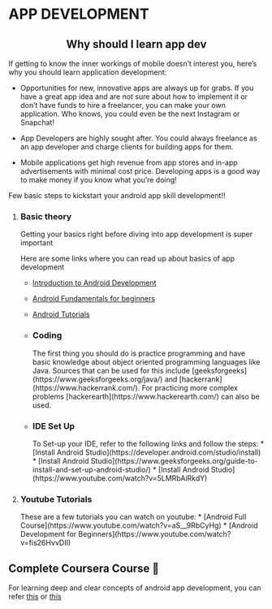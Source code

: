 # APP DEVELOPMENT

<h2 align="center">Why should I learn app dev </h1>
<p>If getting to know the inner workings of mobile doesn’t interest you, here’s why you should 
learn application development:</p>

* Opportunities for new, innovative apps are always up for grabs. If you have a great app 
idea and are not sure about how to implement it or don’t have funds to hire a freelancer, 
you can make your own application. Who knows, you could even be the next Instagram 
or Snapchat!

* App Developers are highly sought after. You could always freelance as an app 
developer and charge clients for building apps for them.

* Mobile applications get high revenue from app stores and in-app advertisements with 
minimal cost price. Developing apps is a good way to make money if you know what 
you’re doing!


<p> Few basic steps to kickstart your android app skill development!! </p>

<ol>
  <li> <h3>Basic theory</h3>
  <p> Getting your basics right 
before diving into app development is super important </p>
<p> Here are some links where you can read up about basics of app development </p>

* [Introduction to Android Development](https://www.geeksforgeeks.org/introduction-to-android-development/)

* [Android Fundamentals for beginners](https://www.geeksforgeeks.org/android-app-development-fundamentals-for-beginners)

* [Android Tutorials](https://www.javacodegeeks.com/android-tutorials)

     </li>

   <li><h3>Coding</h3>
    <p>The first thing you should do is practice programming and have basic knowledge about object oriented programming languages like Java. Sources that can be used for this include 
    [geeksforgeeks](https://www.geeksforgeeks.org/java/) and 
    [hackerrank](https://www.hackerrank.com/). For practicing more complex problems [hackerearth](https://www.hackerearth.com/) can also be used.
  </p>
   </li>  

   <li><h3>IDE Set Up</h3>
    <p> To Set-up your IDE, refer to the following links and follow the steps:
    * [Install Android Studio](https://developer.android.com/studio/install)
    * [Install Android Studio](https://www.geeksforgeeks.org/guide-to-install-and-set-up-android-studio/)
    * [Install Android Studio](https://www.youtube.com/watch?v=5LMRbAiRkdY)

 </p>
 </li>

<li><h3>Youtube Tutorials</h3>
<p>These are a few tutorials you can watch on youtube:
    * [Android Full Course](https://www.youtube.com/watch?v=aS__9RbCyHg)
    * [Android Development for Beginners](https://www.youtube.com/watch?v=fis26HvvDII)

</p>
</li>
  
</ol>

## Complete Coursera Course :book:

For learning deep and clear concepts of android app development, you can refer [this](https://www.coursera.org/specializations/android-app-development) or [this](https://www.coursera.org/learn/android-app)
